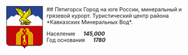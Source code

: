 <!--2022-08-03 00:20:02-->
<img src="./Pyatigorsk.svg" width="96px" align=left style="margin-right:10px">
## Пятигорск
Город на юге России, минеральный и грязевой курорт. 
Туристический центр района *Кавказских Минеральных Вод*.

Население &emsp; ***145,000*** &emsp;<br>
Год&nbsp;основания &emsp; ***1780***